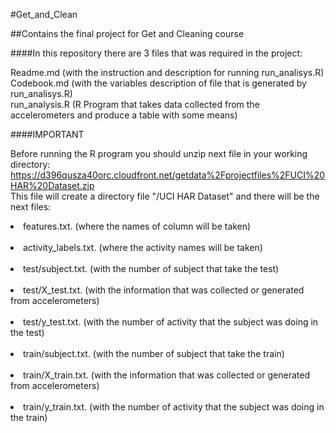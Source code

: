 #Get_and_Clean

##Contains the final project for Get and Cleaning course

####In this repository there are 3 files that was required in the project:

Readme.md           (with the instruction and description for running run_analisys.R)<br /> 
Codebook.md         (with the variables description of file that is generated by run_analisys.R)<br /> 
run_analysis.R      (R Program that takes data collected from the accelerometers and produce a table with some means)<br /> 

####IMPORTANT

Before running the R program you should unzip next file in your working directory:<br>
https://d396qusza40orc.cloudfront.net/getdata%2Fprojectfiles%2FUCI%20HAR%20Dataset.zip<br>
This file will create a directory file "/UCI HAR Dataset" and there will be the next files:<br>

<li>features.txt. (where the names of column will be taken)</li><br>  
<li>activity_labels.txt. (where the activity names will be taken)</li><br>  
<li>test/subject.txt. (with the number of subject that take the test)</li><br>
<li>test/X_test.txt. (with the information that was collected or generated from accelerometers)</li><br>
<li>test/y_test.txt. (with the number of activity that the subject was doing in the test)</li><br>
<li>train/subject.txt. (with the number of subject that take the train)</li><br>
<li>train/X_train.txt. (with the information that was collected or generated from accelerometers)</li><br>
<li>train/y_train.txt. (with the number of activity that the subject was doing in the train)</li><br>

